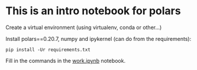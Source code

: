 # This is an intro notebook for polars

Create a virtual environment (using virtualenv, conda or other...)

Install polars==0.20.7, numpy and ipykernel (can do from the requirements):

`pip install -Ur requirements.txt`

Fill in the commands in the [work.ipynb](work.ipynb) notebook.